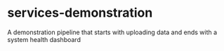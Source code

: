 # services-demonstration
A demonstration pipeline that starts with uploading data and ends with a system health dashboard
